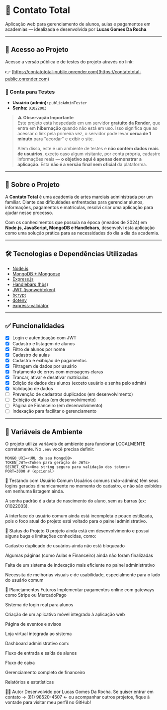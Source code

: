 # 🥋 Contato Total

Aplicação web para gerenciamento de alunos, aulas e pagamentos em academias — idealizada e desenvolvida por **Lucas Gomes Da Rocha**.

---

## 🔗 Acesso ao Projeto

Acesse a versão pública e de testes do projeto através do link:

👉 [https://contatototal-public.onrender.com](https://contatototal-public.onrender.com)

### 🧪 Conta para Testes

- **Usuário (admin):** `publicAdminTester`
- **Senha:** `01022003`

> ⚠️ **Observação Importante**  
> Este projeto está hospedado em um servidor **gratuito da Render**, que entra em **hibernação** quando não está em uso. Isso significa que ao acessar o link pela primeira vez, o servidor pode levar **cerca de 1 minuto** para "acordar" e exibir o site.  
>  
> Além disso, este é um ambiente de testes e **não contém dados reais de usuários**, exceto caso algum visitante, por conta própria, cadastre informações reais — **o objetivo aqui é apenas demonstrar a aplicação**. Esta **não é a versão final nem oficial** da plataforma.

---

## 🧠 Sobre o Projeto

A **Contato Total** é uma academia de artes marciais administrada por um familiar. Diante das dificuldades enfrentadas para gerenciar alunos, informações, pagamentos e matrículas, resolvi criar uma aplicação para ajudar nesse processo.

Com os conhecimentos que possuía na época (meados de 2024) em **Node.js, JavaScript, MongoDB e Handlebars**, desenvolvi esta aplicação como uma solução prática para as necessidades do dia a dia da academia.

---

## 🛠️ Tecnologias e Dependências Utilizadas

- [Node.js](https://nodejs.org/)
- [MongoDB + Mongoose](https://mongoosejs.com/)
- [Express.js](https://expressjs.com/)
- [Handlebars (hbs)](https://handlebarsjs.com/)
- [JWT (jsonwebtoken)](https://github.com/auth0/node-jsonwebtoken)
- [bcrypt](https://github.com/kelektiv/node.bcrypt.js)
- [dotenv](https://github.com/motdotla/dotenv)
- [express-validator](https://express-validator.github.io/)

---

## ✅ Funcionalidades

- [x] Login e autenticação com JWT
- [x] Cadastro e listagem de alunos
- [x] Filtro de alunos por nome
- [x] Cadastro de aulas
- [x] Cadastro e exibição de pagamentos
- [x] Filtragem de dados por usuário
- [x] Tratamento de erros com mensagens claras
- [x] Trancar, ativar e desativar matrículas
- [x] Edição de dados dos alunos (exceto usuário e senha pelo admin)
- [x] Validação de dados
- [ ] Prevenção de cadastros duplicados (em desenvolvimento)
- [ ] Exibição de Aulas (em desenvolvimento)
- [ ] Página de Financeiro (em desenvolvimento)
- [ ] Indexação para facilitar o gerenciamento

---

## 🔐 Variáveis de Ambiente

O projeto utiliza variáveis de ambiente para funcionar LOCALMENTE corretamente. No `.env` você precisa definir:

```env
MONGO_URI=<URL do seu MongoDB>
TOKEN_JWT=<Token para geração de JWTs>
SECRET_KEY=<Uma string segura para validação dos tokens>
PORT=3000 # (opcional)
```

🧪 Testando com Usuário Comum
Usuários comuns (não-admins) têm seus logins gerados dinamicamente no momento do cadastro, e não são exibidos em nenhuma listagem ainda.

A senha padrão é a data de nascimento do aluno, sem as barras (ex: 01022003).

A interface do usuário comum ainda está incompleta e pouco estilizada, pois o foco atual do projeto está voltado para o painel administrativo.

🚧 Status do Projeto
O projeto ainda está em desenvolvimento e possui alguns bugs e limitações conhecidas, como:

Cadastro duplicado de usuários ainda não está bloqueado

Algumas páginas (como Aulas e Financeiro) ainda não foram finalizadas

Falta de um sistema de indexação mais eficiente no painel administrativo

Necessita de melhorias visuais e de usabilidade, especialmente para o lado do usuário comum

🎯 Planejamentos Futuros
Implementar pagamentos online com gateways como Stripe ou MercadoPago

Sistema de login real para alunos

Criação de um aplicativo móvel integrado à aplicação web

Página de eventos e avisos

Loja virtual integrada ao sistema

Dashboard administrativo com:

Fluxo de entrada e saída de alunos

Fluxo de caixa

Gerenciamento completo de financeiro

Relatórios e estatísticas

👨‍💻 Autor
Desenvolvido por Lucas Gomes Da Rocha.
Se quiser entrar em contato -> (81) 98520-4507 <- ou acompanhar outros projetos, fique à vontade para visitar meu perfil no GitHub!
